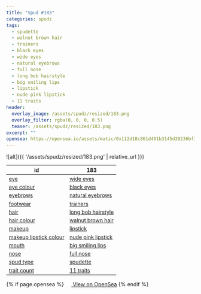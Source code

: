 ```yaml
---
title: "Spud #183"
categories: spudz
tags:
  - spudette
  - walnut brown hair
  - trainers
  - black eyes
  - wide eyes
  - natural eyebrows
  - full nose
  - long bob hairstyle
  - big smiling lips
  - lipstick
  - nude pink lipstick
  - 11 traits
header:
  overlay_image: /assets/spudz/resized/183.png
  overlay_filter: rgba(0, 0, 0, 0.5)
  teaser: /assets/spudz/resized/183.png
excerpt: ""
opensea: https://opensea.io/assets/matic/0x112d18c861d401b3145d39236bf149f01e18beed/183
---
```

![alt]({{ '/assets/spudz/resized/183.png' | relative_url }})

| id | 183 |
|-|-|
| <a href="/traits/eye/#trait-type">eye</a> | <a href="/traits/eye/wide-eyes/1/#trait">wide eyes</a> |
| <a href="/traits/eye-colour/#trait-type">eye colour</a> | <a href="/traits/eye-colour/black-eyes/1/#trait">black eyes</a> |
| <a href="/traits/eyebrows/#trait-type">eyebrows</a> | <a href="/traits/eyebrows/natural-eyebrows/1/#trait">natural eyebrows</a> |
| <a href="/traits/footwear/#trait-type">footwear</a> | <a href="/traits/footwear/trainers/1/#trait">trainers</a> |
| <a href="/traits/hair/#trait-type">hair</a> | <a href="/traits/hair/long-bob-hairstyle/1/#trait">long bob hairstyle</a> |
| <a href="/traits/hair-colour/#trait-type">hair colour</a> | <a href="/traits/hair-colour/walnut-brown-hair/1/#trait">walnut brown hair</a> |
| <a href="/traits/makeup/#trait-type">makeup</a> | <a href="/traits/makeup/lipstick/1/#trait">lipstick</a> |
| <a href="/traits/makeup-lipstick-colour/#trait-type">makeup lipstick colour</a> | <a href="/traits/makeup-lipstick-colour/nude-pink-lipstick/1/#trait">nude pink lipstick</a> |
| <a href="/traits/mouth/#trait-type">mouth</a> | <a href="/traits/mouth/big-smiling-lips/1/#trait">big smiling lips</a> |
| <a href="/traits/nose/#trait-type">nose</a> | <a href="/traits/nose/full-nose/1/#trait">full nose</a> |
| <a href="/traits/spud-type/#trait-type">spud type</a> | <a href="/traits/spud-type/spudette/1/#trait">spudette</a> |
| <a href="/traits/trait-count/#trait-type">trait count</a> | <a href="/traits/trait-count/11-traits/1/#trait">11 traits</a> |

{% if page.opensea %}
<a href="{{page.opensea}}" class="btn btn--info" onclick="window.open(this.href, '_blank'); return false;"><img src="/assets/images/opensea.svg" width="16px"><span>  View on OpenSea</span></a>
{% endif %}
